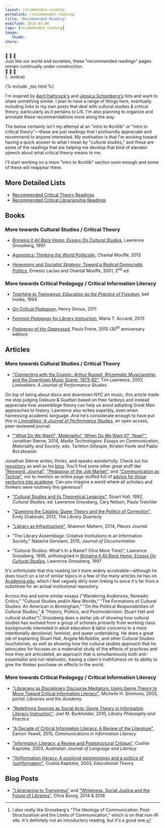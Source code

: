 ```yaml
---
layout: recommended-reading
permalink: /recommended-reading/
title: "Recommended Reading"
modified: 2016-03-06
tags: [recommended reading]
image:
   thumb:
share:
---
```

:construction: :construction: :construction:  
Just like our world and societies, these "recommended readings" pages remain continually under construction.   
:construction: :construction: :construction:  
{: .notice}  

{% include _toc.html %}

I'm inspired by [April Hathcock's](https://aprilhathcock.wordpress.com/recommended-reading/) and [Jessica Schomberg's](http://catassessmentresearch.blogspot.com/2016/02/critlib-and-diversity-related-books.html) lists and want to share something similar. I plan to have a range of things here, eventually including links to my own posts that deal with cultural studies & critical theory, particularly as it pertains to LIS. I'm also planning to organize and annotate these recommendations more along the way.  
 
The below certainly isn't my attempt at an "intro to #critlib" or "intro to critical theory"—these are just readings that I profoundly appreciate and recommend to anyone interested. My motivation is that I'm working toward having a quick answer to what I mean by "cultural studies," and these are some of the readings that are helping me develop that kind of elevator speech about what critical theory means to me.   
   
I'll start working on a more "intro to #critlib" section soon enough and some of these will reappear there.    

## More Detailed Lists  
  
- [Recommended Critical Theory Readings]({{site:url}}/recommended-readings-critical-theory)  
- [Recommended Critical Librarianship Readings]({{site:url}}/recommended-readings-critical-librarianship)
  
## Books  
  
### More towards Cultural Studies / Critical Theory  

- [_Bringing It All Back Home: Essays On Cultural Studies_](http://www.worldcat.org/oclc/916066759), Lawrence Grossberg, 1997  
    
- [_Agonistics: Thinking the World Politically_](http://www.worldcat.org/oclc/813931637), Chantal Mouffe, 2013   
  
- [_Hegemony and Socialist Strategy: Toward a Radical Democratic   Politics_](http://www.worldcat.org/oclc/886808969), Ernesto Laclau and Chantal Mouffe, 2001, 2<sup>nd</sup> ed.  
  
### More towards Critical Pedagogy / Critical Information Literacy   
  
- [_Teaching to Transgress: Education as the Practice of Freedom_](http://www.worldcat.org/oclc/30668295), bell hooks, 1994  
  
- [_On Critical Pedagogy_](http://www.worldcat.org/oclc/694396588), Henry Giroux, 2011  
  
- [_Feminist Pedagogy for Library Instruction_](http://www.worldcat.org/oclc/908058695), Maria T. Accardi, 2013  
  
- [_Pedagogy of the Oppressed_](http://www.worldcat.org/oclc/921850604), Paulo Freire, 2015 (30<sup>th</sup> anniversary edition)
  
## Articles    
  
### More towards Cultural Studies / Critical Theory  
  
- ["Connecting with the Cosmic: Arthur Russell, Rhizomatic Musicianship, 
and the Downtown Music Scene, 1973-92"](http://liminalities.net/3-3/index.htm), Tim Lawrence, 2007, _Liminalities: A Journal of Performance Studies_   
  
On top of being about disco and downtown NYC art music, this article made me stop judging Deleuze & Guattari based on their fanboys and instead appreciate how assemblage theory can help us avoid adopting Great Men approaches to history. Lawrence also writes superbly, even when harnessing academic language. _And_ he's considerate enough to have put this in [_Liminalities: A Journal of Performance Studies_](http://liminalities.net/edpolicy.htm), an open access, peer-reviewed journal.  
  
- ["'What Do We Want?' 'Materiality!' 'When Do We Want It?' 'Now!'"](http://sterneworks.org/Sterne--Materiality.pdf), Jonathan Sterne, 2014, _Media Technologies: Essays on Communication, Materiality and Society_, eds. Tarleton Gillespie, Kirsten Foote and Pablo Boczkowski  
  
Jonathan Sterne writes, thinks, and speaks wonderfully. Check out his [repository](http://sterneworks.org/text/) as well as his [blog](http://superbon.net/). You'll find some other great stuff like ["Keyword: Journal"](http://sterneworks.org/keywordjournal.pdf), ["Pedagogy of the Job Market"](http://sterneworks.org/pedagogyofthejobmarket.pdf), and ["Communication as Techné"](http://sterneworks.org/Sterne-CommunicationAsTechne.pdf), not to mention an entire page stuffed full of [advice for those venturing into academe](http://sterneworks.org/academe/). Can you imagine a world where all scholars and thinkers were routinely this generous?   
  
- ["Cultural Studies and its Theoretical Legacies"](https://msuweb.montclair.edu/~furrg/pursuits/hallcultstuds.html), Stuart Hall, 1992, _Cultural Studies_, ed. Lawrence Grossberg, Cary Nelson, Paula Treichler  
  
- ["Queering the Catalog: Queer Theory and the Politics of Correction"](http://www.journals.uchicago.edu/doi/10.1086/669547), Emily Drabinski, 2013, _The Library Quarterly_  
  
- ["Library as Infrastructure"](https://placesjournal.org/article/library-as-infrastructure/), Shannon Mattern, 2014, _Places Journal_  
  
- "The Library Assemblage: Creative Institutions in an Information Society," Natasha Gerolami, 2015, _Journal of Documentation_   

- "Cultural Studies: What's In a Name? (One More Time)", Lawrence Grossberg, 1995, anthologized in [_Bringing It All Back Home: Essays On Cultural Studies_](http://www.worldcat.org/oclc/916066759), Lawrence Grossberg, 1997  

It's unfortunate that this reading isn't more widely accessible—although he does touch on a lot of similar topics in a few of the many articles he has on [Academia.edu](https://unc.academia.edu/LawrenceGrossberg), which I feel vaguely dirty even linking to since it's far from a substitute for an actual institutional repository.   

Across this and some similar essays ("Wandering Audiences, Nomadic Critics," "Cultural Studies and/in New Worlds," "The Formations of Cultural Studies: An American in Birmingham," "On the Political Responsibilities of Cultural Studies," & "History, Politics, and Postmodernism: Stuart Hall and cultural studies")[^ideologycommunication] Grossberg does a stellar job of showing how cultural studies has evolved from a group of scholars primarily from working class backgrounds interested in adult education & labor concerns to a more intentionally decolonial, feminist, and queer undertaking. He does a great job of explaining Stuart Hall, Angela McRobbie, and other Cultural Studies touchstones, as well as showing how the cultural studies approach that he advocates for focuses on a materialist study of the effects of practices and how they are articulated, an approach that is simultaneously both anti-essentialist and not relativistic, basing a claim's truthfulness on its ability to give the thinker purchase on effects in the world.   

[^ideologycommunication]: I also really like Grossberg's "The Ideology of Communication: Post-Structuralism and the Limits of Communication," which is on that non-IR site. It's definitely not an introductory reading, but it's a good one.  

### More towards Critical Pedagogy / Critical Information Literacy  

- ["Librarians as Disciplinary Discourse Mediators: Using Genre Theory to Move Toward Critical Information Literacy"](http://works.bepress.com/michelle_simmons/3/), Michelle H. Simmons, 2005, _portal: Libraries and the Academy_  
   
- ["Redefining Sources as Social Acts: Genre Theory in Information Literacy Instruction"](http://digitalcommons.unl.edu/libphilprac/413/), Joel M. Burkholder, 2010, _Library Philosophy and Practice_   
   
- ["A Decade of Critical Information Literacy: A Review of the Literature"](http://www.comminfolit.org/index.php?journal=cil&page=article&op=view&path%5B%5D=v9i1p24), Eamon Tewell, 2015, _Communications in Information Literacy_  
  
- ["Information Literacy: a Review and Poststructural Critique"](http://eprints.qut.edu.au/8867/), Cushla Kapitzke, 2003, _Australian Journal of Language and Literacy_  

- ["(In)formation literacy: A positivist epistemology and a politics of (out)formation"](http://eprints.qut.edu.au/5876/1/5876.pdf), Cushla Kapitzke, 2003, _Educational Theory_   

## Blog Posts   

- ["Librarianing to Transgress"](https://chrisbourg.wordpress.com/2014/10/25/librarianing-to-transgress-closing-keynote-acrl-orwa-2014/) and ["Whiteness, Social Justice and the Future of Libraries"](https://chrisbourg.wordpress.com/2016/01/09/whiteness-social-justice-and-the-future-of-libraries/), Chris Bourg, 2014 & 2016  